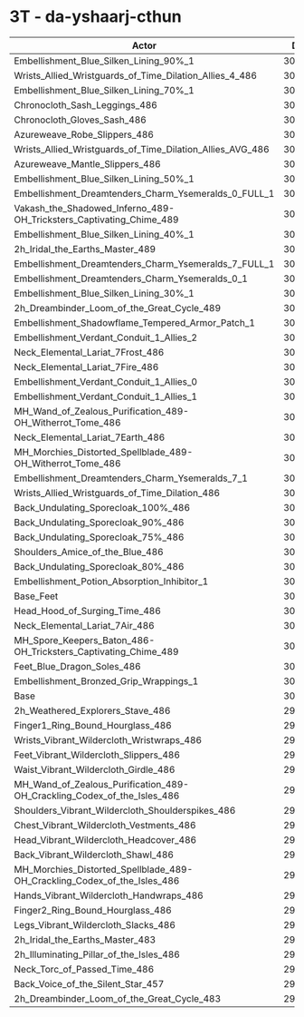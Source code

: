 # 3T - da-yshaarj-cthun
| Actor | DPS | Increase |
|---|:---:|:---:|
|Embellishment_Blue_Silken_Lining_90%_1|307234|2.41%|
|Wrists_Allied_Wristguards_of_Time_Dilation_Allies_4_486|306084|2.02%|
|Embellishment_Blue_Silken_Lining_70%_1|305797|1.93%|
|Chronocloth_Sash_Leggings_486|305790|1.93%|
|Chronocloth_Gloves_Sash_486|305749|1.91%|
|Azureweave_Robe_Slippers_486|305640|1.88%|
|Wrists_Allied_Wristguards_of_Time_Dilation_Allies_AVG_486|305008|1.67%|
|Azureweave_Mantle_Slippers_486|304993|1.66%|
|Embellishment_Blue_Silken_Lining_50%_1|304126|1.37%|
|Embellishment_Dreamtenders_Charm_Ysemeralds_0_FULL_1|303814|1.27%|
|Vakash_the_Shadowed_Inferno_489-OH_Tricksters_Captivating_Chime_489|303548|1.18%|
|Embellishment_Blue_Silken_Lining_40%_1|303496|1.16%|
|2h_Iridal_the_Earths_Master_489|303220|1.07%|
|Embellishment_Dreamtenders_Charm_Ysemeralds_7_FULL_1|302858|0.95%|
|Embellishment_Dreamtenders_Charm_Ysemeralds_0_1|302710|0.90%|
|Embellishment_Blue_Silken_Lining_30%_1|302688|0.89%|
|2h_Dreambinder_Loom_of_the_Great_Cycle_489|302439|0.81%|
|Embellishment_Shadowflame_Tempered_Armor_Patch_1|302371|0.79%|
|Embellishment_Verdant_Conduit_1_Allies_2|302077|0.69%|
|Neck_Elemental_Lariat_7Frost_486|302041|0.68%|
|Neck_Elemental_Lariat_7Fire_486|302032|0.67%|
|Embellishment_Verdant_Conduit_1_Allies_0|301984|0.66%|
|Embellishment_Verdant_Conduit_1_Allies_1|301975|0.65%|
|MH_Wand_of_Zealous_Purification_489-OH_Witherrot_Tome_486|301885|0.62%|
|Neck_Elemental_Lariat_7Earth_486|301855|0.61%|
|MH_Morchies_Distorted_Spellblade_489-OH_Witherrot_Tome_486|301796|0.59%|
|Embellishment_Dreamtenders_Charm_Ysemeralds_7_1|301709|0.57%|
|Wrists_Allied_Wristguards_of_Time_Dilation_486|301090|0.36%|
|Back_Undulating_Sporecloak_100%_486|301038|0.34%|
|Back_Undulating_Sporecloak_90%_486|301018|0.34%|
|Back_Undulating_Sporecloak_75%_486|300817|0.27%|
|Shoulders_Amice_of_the_Blue_486|300784|0.26%|
|Back_Undulating_Sporecloak_80%_486|300782|0.26%|
|Embellishment_Potion_Absorption_Inhibitor_1|300739|0.24%|
|Base_Feet|300478|0.16%|
|Head_Hood_of_Surging_Time_486|300433|0.14%|
|Neck_Elemental_Lariat_7Air_486|300358|0.12%|
|MH_Spore_Keepers_Baton_486-OH_Tricksters_Captivating_Chime_489|300231|0.07%|
|Feet_Blue_Dragon_Soles_486|300108|0.03%|
|Embellishment_Bronzed_Grip_Wrappings_1|300083|0.02%|
|Base|300012|0.00%|
|2h_Weathered_Explorers_Stave_486|299607|-0.13%|
|Finger1_Ring_Bound_Hourglass_486|299606|-0.14%|
|Wrists_Vibrant_Wildercloth_Wristwraps_486|299586|-0.14%|
|Feet_Vibrant_Wildercloth_Slippers_486|299525|-0.16%|
|Waist_Vibrant_Wildercloth_Girdle_486|299453|-0.19%|
|MH_Wand_of_Zealous_Purification_489-OH_Crackling_Codex_of_the_Isles_486|299371|-0.21%|
|Shoulders_Vibrant_Wildercloth_Shoulderspikes_486|299331|-0.23%|
|Chest_Vibrant_Wildercloth_Vestments_486|299294|-0.24%|
|Head_Vibrant_Wildercloth_Headcover_486|299196|-0.27%|
|Back_Vibrant_Wildercloth_Shawl_486|299149|-0.29%|
|MH_Morchies_Distorted_Spellblade_489-OH_Crackling_Codex_of_the_Isles_486|299118|-0.30%|
|Hands_Vibrant_Wildercloth_Handwraps_486|299101|-0.30%|
|Finger2_Ring_Bound_Hourglass_486|299097|-0.31%|
|Legs_Vibrant_Wildercloth_Slacks_486|299017|-0.33%|
|2h_Iridal_the_Earths_Master_483|298317|-0.56%|
|2h_Illuminating_Pillar_of_the_Isles_486|297813|-0.73%|
|Neck_Torc_of_Passed_Time_486|297711|-0.77%|
|Back_Voice_of_the_Silent_Star_457|297674|-0.78%|
|2h_Dreambinder_Loom_of_the_Great_Cycle_483|297601|-0.80%|
